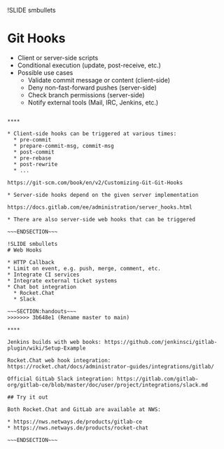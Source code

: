 !SLIDE smbullets
# Git Hooks

* Client or server-side scripts
* Conditional execution (update, post-receive, etc.)
* Possible use cases
  * Validate commit message or content (client-side)
  * Deny non-fast-forward pushes (server-side)
  * Check branch permissions (server-side)
  * Notify external tools (Mail, IRC, Jenkins, etc.)

~~~SECTION:handouts~~~

****

* Client-side hooks can be triggered at various times:
  * pre-commit
  * prepare-commit-msg, commit-msg
  * post-commit
  * pre-rebase
  * post-rewrite
  * ...

https://git-scm.com/book/en/v2/Customizing-Git-Git-Hooks

* Server-side hooks depend on the given server implementation

https://docs.gitlab.com/ee/administration/server_hooks.html

* There are also server-side web hooks that can be triggered

~~~ENDSECTION~~~

!SLIDE smbullets
# Web Hooks

* HTTP Callback
* Limit on event, e.g. push, merge, comment, etc.
* Integrate CI services
* Integrate external ticket systems
* Chat bot integration
  * Rocket.Chat
  * Slack

~~~SECTION:handouts~~~
>>>>>>> 3b648e1 (Rename master to main)

****

Jenkins builds with web books: https://github.com/jenkinsci/gitlab-plugin/wiki/Setup-Example

Rocket.Chat web hook integration: https://rocket.chat/docs/administrator-guides/integrations/gitlab/

Official GitLab Slack integration: https://gitlab.com/gitlab-org/gitlab-ce/blob/master/doc/user/project/integrations/slack.md

## Try it out

Both Rocket.Chat and GitLab are available at NWS:

* https://nws.netways.de/products/gitlab-ce
* https://nws.netways.de/products/rocket-chat

~~~ENDSECTION~~~
